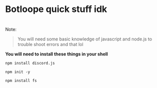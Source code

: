 # Botloope quick stuff idk <h1>
Note:
> You will need some basic knowledge of javascript and node.js to trouble shoot errors and that lol
  
**You will need to install these things in your shell**
```
npm install discord.js
```
```
npm init -y
```
```
npm install fs
```

